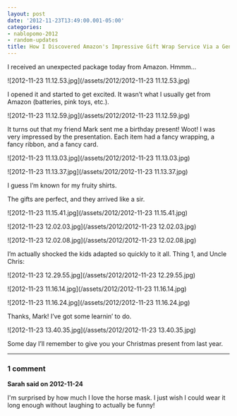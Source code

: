 ```yaml
---
layout: post
date: '2012-11-23T13:49:00.001-05:00'
categories:
- nablopomo-2012
- random-updates
title: How I Discovered Amazon's Impressive Gift Wrap Service Via a Generous Friend
---
```


I received an unexpected package today from Amazon. Hmmm...

![2012-11-23 11.12.53.jpg](/assets/2012/2012-11-23 11.12.53.jpg)

I opened it and started to get excited. It wasn’t what I usually get from Amazon (batteries, pink toys, etc.).

![2012-11-23 11.12.59.jpg](/assets/2012/2012-11-23 11.12.59.jpg)

It turns out that my friend Mark sent me a birthday present! Woot! I was very impressed by the presentation. Each item had a fancy wrapping, a fancy ribbon, and a fancy card.

![2012-11-23 11.13.03.jpg](/assets/2012/2012-11-23 11.13.03.jpg)

![2012-11-23 11.13.37.jpg](/assets/2012/2012-11-23 11.13.37.jpg)

I guess I’m known for my fruity shirts. 

The gifts are perfect, and they arrived like a sir.

![2012-11-23 11.15.41.jpg](/assets/2012/2012-11-23 11.15.41.jpg)

![2012-11-23 12.02.03.jpg](/assets/2012/2012-11-23 12.02.03.jpg)

![2012-11-23 12.02.08.jpg](/assets/2012/2012-11-23 12.02.08.jpg)

I’m actually shocked the kids adapted so quickly to it all. Thing 1, and Uncle Chris:

![2012-11-23 12.29.55.jpg](/assets/2012/2012-11-23 12.29.55.jpg)

![2012-11-23 11.16.14.jpg](/assets/2012/2012-11-23 11.16.14.jpg)

![2012-11-23 11.16.24.jpg](/assets/2012/2012-11-23 11.16.24.jpg)

Thanks, Mark! I’ve got some learnin’ to do.

![2012-11-23 13.40.35.jpg](/assets/2012/2012-11-23 13.40.35.jpg)  

Some day I’ll remember to give you your Christmas present from last year.

---

### 1 comment

**Sarah said on 2012-11-24**

I'm surprised by how much I love the horse mask.  I just wish I could wear it long enough without laughing to actually be funny!

